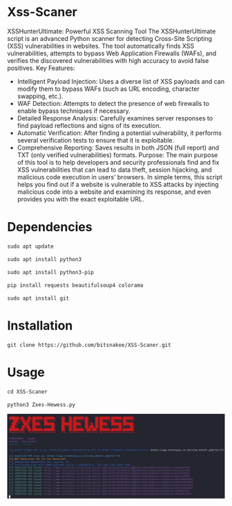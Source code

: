 # Xss-Scaner
XSSHunterUltimate: Powerful XSS Scanning Tool
The XSSHunterUltimate script is an advanced Python scanner for detecting Cross-Site Scripting (XSS) vulnerabilities in websites. The tool automatically finds XSS vulnerabilities, attempts to bypass Web Application Firewalls (WAFs), and verifies the discovered vulnerabilities with high accuracy to avoid false positives.
Key Features:
* Intelligent Payload Injection: Uses a diverse list of XSS payloads and can modify them to bypass WAFs (such as URL encoding, character swapping, etc.).
* WAF Detection: Attempts to detect the presence of web firewalls to enable bypass techniques if necessary.
* Detailed Response Analysis: Carefully examines server responses to find payload reflections and signs of its execution.
* Automatic Verification: After finding a potential vulnerability, it performs several verification tests to ensure that it is exploitable.
* Comprehensive Reporting: Saves results in both JSON (full report) and TXT (only verified vulnerabilities) formats.
Purpose:
The main purpose of this tool is to help developers and security professionals find and fix XSS vulnerabilities that can lead to data theft, session hijacking, and malicious code execution in users’ browsers.
In simple terms, this script helps you find out if a website is vulnerable to XSS attacks by injecting malicious code into a website and examining its response, and even provides you with the exact exploitable URL.
# Dependencies
```
sudo apt update
```
```
sudo apt install python3
```
```
sudo apt install python3-pip
```
```
pip install requests beautifulsoup4 colorama
```
```
sudo apt install git
```
# Installation
```
git clone https://github.com/bitsnakee/XSS-Scaner.git
```
# Usage
```
cd XSS-Scaner
```
```
python3 Zxes-Hewess.py
```
![IMG_4940](https://github.com/bitsnakee/XSS-Scaner/blob/main/image/xss.png)
